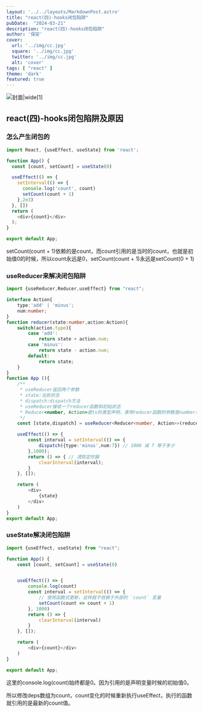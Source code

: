 ```yaml
---
layout: '../../layouts/MarkdownPost.astro'
title: "react(四)-hooks闭包陷阱"
pubDate:  "2024-03-21"
description: "react(四)-hooks闭包陷阱"
author: '保安'
cover:
  url: '../img/cc.jpg'
  square: '../img/cc.jpg'
  twitter: '../img/cc.jpg'
  alt: 'cover'
tags: [ "react" ]
theme: 'dark'
featured: true
---
```


![封面|wide](/img/cc.jpg)[1]

## react(四)-hooks闭包陷阱及原因

### 怎么产生闭包的

```typescript
import React, {useEffect, useState} from 'react';

function App() {
  const [count, setCount] = useState(0)

  useEffect(() => {
    setInterval(() => {
      console.log('count', count)
      setCount(count + 1)
    },2e3)
  }, [])
  return (
    <div>{count}</div>
  );
}

export default App;
```
setCount(count + 1)依赖的是count，而count引用的是当时的count，也就是初始值0的时候，所以count永远是0，setCount(count + 1)永远是setCount(0 + 1)

### useReducer来解决闭包陷阱

```typescript
import {useReducer,Reducer,useEffect} from "react";

interface Action{
    type:'add' | 'minus';
    num:number;
}
function reducer(state:number,action:Action){
    switch(action.type){
        case 'add':
            return state + action.num;
        case 'minus':
            return state - action.num;
        default:
            return state;
    }
}
function App (){
    /**
     * useReducer返回两个参数
     * state:当前状态
     * dispatch:dispatch方法
     * useReducer接收一个reducer函数和初始状态
     * Reducer<number, Action>是ts的类型声明，表明reducer函数的参数是number和Action类型
     */
    const [state,dispatch] = useReducer<Reducer<number, Action>>(reducer,1000)

    useEffect(() => {
        const interval = setInterval(() => {
            dispatch({type:'minus',num:7}) // 1000 减 7 等于多少
        },1000);
        return () => { // 清除定时器
            clearInterval(interval);
        }
    }, []);

    return (
        <div>
            {state}
        </div>
    )
}
export default App;
```

### useState解决闭包陷阱
```typescript
import {useEffect, useState} from "react";

function App() {
    const [count, setCount] = useState(0)


    useEffect(() => {
        console.log(count)
        const interval = setInterval(() => {
            // 使用函数式更新，这样就不依赖于外部的 `count` 变量
            setCount(count => count + 1)
        }, 1000)
        return () => {
            clearInterval(interval)
        }
    }, []);

    return (
        <div>{count}</div>
    )
}

export default App;
```
这里的console.log(count)始终都是0。因为引用的是声明变量时候的初始值0。

所以修改deps数组为count，count变化的时候重新执行useEffect，执行的函数就引用的是最新的count值。

